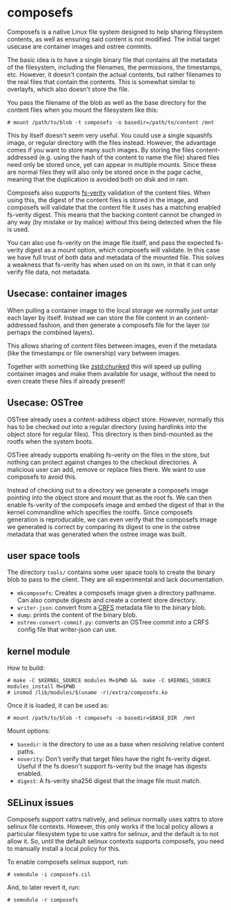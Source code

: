 # composefs

Composefs is a native Linux file system designed to help sharing
filesystem contents, as well as ensuring said content is not
modified. The initial target usecase are container images and ostree
commits.

The basic idea is to have a single binary file that contains all the
metadata of the filesystem, including the filenames, the permissions,
the timestamps, etc. However, it doesn't contain the actual contents,
but rather filenames to the real files that contain the contents. This
is somewhat similar to overlayfs, which also doesn't store the file.

You pass the filename of the blob as well as the base directory for the
content files when you mount the filesystem like this:

```
# mount /path/to/blob -t composefs -o basedir=/path/to/content /mnt
```

This by itself doesn't seem very useful. You could use a single
squashfs image, or regular directory with the files instead. However,
the advantage comes if you want to store many such images. By storing
the files content-addressed (e.g. using the hash of the content to name
the file) shared files need only be stored once, yet can appear in
multiple mounts. Since these are normal files they will also only be
stored once in the page cache, meaning that the duplication is avoided
both on disk and in ram.

Composefs also supports
[fs-verity](https://www.kernel.org/doc/html/latest/filesystems/fsverity.html)
validation of the content files.  When using this, the digest of the
content files is stored in the image, and composefs will validate that
the content file it uses has a matching enabled fs-verity digest. This
means that the backing content cannot be changed in any way (by
mistake or by malice) without this being detected when the file is
used.

You can also use fs-verity on the image file itself, and pass the
expected fs-verity digest as a mount option, which composefs will
validate. In this case we have full trust of both data and metadata of
the mounted file. This solves a weakness that fs-verity has when used
on on its own, in that it can only verify file data, not
metadata.

## Usecase: container images

When pulling a container image to the local storage we normally just
untar each layer by itself. Instead we can store the file content
in an content-addressed fashion, and then generate a composefs file
for the layer (or perhaps the combined layers).

This allows sharing of content files between images, even if the
metadata (like the timestamps or file ownership) vary between images.

Together with something like
[zstd:chunked](https://github.com/containers/storage/pull/775) this
will speed up pulling container images and make them available for
usage, without the need to even create these files if already present!

## Usecase: OSTree

OSTree already uses a content-address object store. However, normally
this has to be checked out into a regular directory (using hardlinks
into the object store for regular files). This directory is then
bind-mounted as the rootfs when the system boots.

OSTree already supports enabling fs-verity on the files in the store,
but nothing can protect against changes to the checkout directories. A
malicious user can add, remove or replace files there. We want to use
composefs to avoid this.

Instead of checking out to a directory we generate a composefs image
pointing into the object store and mount that as the root fs. We can
then enable fs-verity of the composefs image and embed the digest of
that in the kernel commandline which specifies the rootfs. Since
composefs generation is reproducable, we can even verify that the
composefs image we generated is correct by comparing its digest to one
in the ostree metadata that was generated when the ostree image was built.

## user space tools

The directory `tools/` contains some user space tools to create the binary blob to pass to the client.  They are all experimental and lack documentation.

- `mkcomposefs`: Creates a composefs image given a directory pathname. Can also compute digests and create a content store directory.
- `writer-json`: convert from a [CRFS](https://github.com/google/crfs) metadata file to the binary blob.
- `dump`: prints the content of the binary blob.
- `ostree-convert-commit.py`: converts an OSTree commit into a CRFS config file that writer-json can use.

## kernel module

How to build:
```
# make -C $KERNEL_SOURCE modules M=$PWD &&  make -C $KERNEL_SOURCE modules_install M=$PWD
# insmod /lib/modules/$(uname -r)/extra/composefs.ko
```

Once it is loaded, it can be used as:

```
# mount /path/to/blob -t composefs -o basedir=$BASE_DIR  /mnt
```

Mount options:

- `basedir`: is the directory to use as a base when resolving relative content paths.
- `noverity`: Don't verify that target files have the right fs-verity digest. Useful if the fs doesn't support fs-verity but the image has digests enabled.
- `digest`: A fs-verity sha256 digest that the image file must match.

## SELinux issues

Composefs support xattrs natively, and selinux normally uses xattrs to
store selinux file contexts. However, this only works if the local
policy allows a particular filesystem type to use xattrs for selinux,
and the default is to not allow it. So, until the default selinux
contexts supports composefs, you need to manually install a local
policy for this.

To enable composefs selinux support, run:

```
# semodule -i composefs.cil
```

And, to later revert it, run:

```
# semodule -r composefs
```
